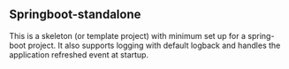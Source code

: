 ## Springboot-standalone
This is a skeleton (or template project) with minimum set up for a spring-boot project.
It also supports logging with default logback and handles the application refreshed event at startup.